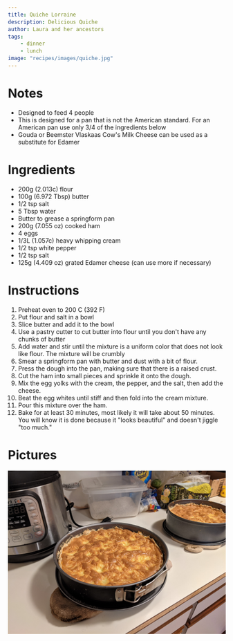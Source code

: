 ```yaml
---
title: Quiche Lorraine
description: Delicious Quiche
author: Laura and her ancestors
tags:
    - dinner
    - lunch
image: "recipes/images/quiche.jpg"
---
```


# Notes

* Designed to feed 4 people
* This is designed for a pan that is not the American standard. For an American pan use only 3/4 of the ingredients below
* Gouda or Beemster Vlaskaas Cow's Milk Cheese can be used as a substitute for Edamer

# Ingredients

* 200g (2.013c) flour
* 100g (6.972 Tbsp) butter
* 1/2 tsp salt
* 5 Tbsp water
* Butter to grease a springform pan
* 200g (7.055 oz) cooked ham
* 4 eggs
* 1/3L (1.057c) heavy whipping cream
* 1/2 tsp white pepper
* 1/2 tsp salt
* 125g (4.409 oz) grated Edamer cheese (can use more if necessary)

# Instructions

1. Preheat oven to 200 C (392 F)
1. Put flour and salt in a bowl
1. Slice butter and add it to the bowl
1. Use a pastry cutter to cut butter into flour until you don't have any chunks of butter
1. Add water and stir until the mixture is a uniform color that does not look like flour. The mixture will be crumbly
1. Smear a springform pan with butter and dust with a bit of flour.
1. Press the dough into the pan, making sure that there is a raised crust.
1. Cut the ham into small pieces and sprinkle it onto the dough.
1. Mix the egg yolks with the cream, the pepper, and the salt, then add the cheese.
1. Beat the egg whites until stiff and then fold into the cream mixture.
1. Pour this mixture over the ham.
1. Bake for at least 30 minutes, most likely it will take about 50 minutes. You will know it is done because it "looks beautiful" and doesn't jiggle "too much."

# Pictures

![Quiche](images/quiche.jpg)
